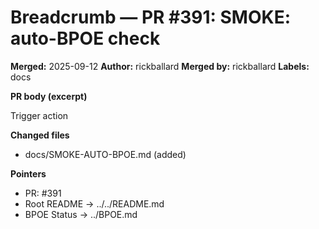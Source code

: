 ﻿# Breadcrumb — PR #391: SMOKE: auto-BPOE check

**Merged:** 2025-09-12
**Author:** rickballard
**Merged by:** rickballard
**Labels:** docs

**PR body (excerpt)**

Trigger action

**Changed files**
- docs/SMOKE-AUTO-BPOE.md (added)

**Pointers**
- PR: #391
- Root README → ../../README.md
- BPOE Status → ../BPOE.md
